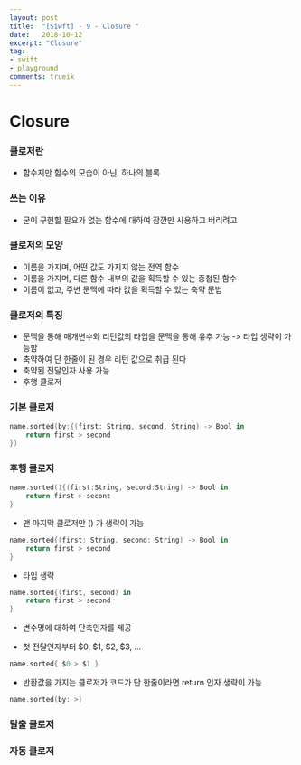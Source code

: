 ```yaml
---
layout: post
title:  "[Siwft] - 9 - Closure "
date:   2018-10-12
excerpt: "Closure"
tag:
- swift
- playground
comments: trueik
---
```


# Closure

### 클로저란

- 함수지만 함수의 모습이 아닌, 하나의 블록

### 쓰는 이유

- 굳이 구현할 필요가 없는 함수에 대하여  잠깐만 사용하고 버리려고

### 클로저의 모양

- 이름을 가지며, 어떤 값도 가지지 않는 전역 함수
- 이름을 가지며, 다른 함수 내부의 값을 획득할 수 있는 중첩된 함수
- 이름이 없고, 주변 문맥에 따라 값을 획득할 수 있는 축약 문법

### 클로저의 특징

- 문맥을 통해 매개변수와 리턴값의 타입을 문맥을 통해 유추 가능 -> 타입 생략이 가능함
- 축약하여 단 한줄이 된 경우 리턴 값으로 취급 된다
- 축약된 전달인자 사용 가능
- 후행 클로저

### 기본 클로저

```swift
name.sorted(by:{(first: String, second, String) -> Bool in
	return first > second
})
```

### 후행 클로저

```swift
name.sorted(){(first:String, second:String) -> Bool in
	return first > secont
}
```

- 맨 마지막 클로저만 () 가 생략이 가능

```swift
name.sorted{(first: String, second: String) -> Bool in
	return first > second
}
```

- 타입 생략

```swift
name.sorted{(first, second) in
	return first > second
}
```

- 변수명에 대하여 단축인자를 제공

- 첫 전달인자부터 $0, $1, $2, $3, ...

```swift
name.sorted{ $0 > $1 }
```

- 반환값을 가지는 클로저가 코드가 단 한줄이라면 return 인자 생략이 가능

```swift
name.sorted(by: >)
```

### 탈출 클로저

### 자동 클로저
